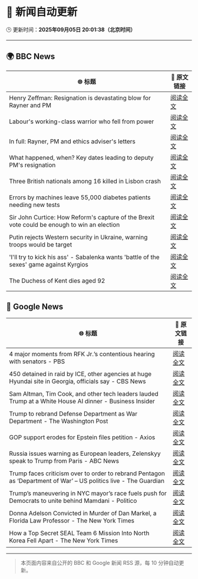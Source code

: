 # 🧠 新闻自动更新

🕒 更新时间：**2025年09月05日 20:01:38（北京时间）**

---

## 🌍 BBC News

| 🌐 标题 | 🔗 原文链接 |
|--------|-------------|
| Henry Zeffman: Resignation is devastating blow for Rayner and PM | [阅读全文](https://www.bbc.com/news/articles/cgmzg1gl2p3o?at_medium=RSS&at_campaign=rss) |
| Labour's working-class warrior who fell from power | [阅读全文](https://www.bbc.com/news/articles/cqlz3p0ryylo?at_medium=RSS&at_campaign=rss) |
| In full: Rayner, PM and ethics adviser's letters | [阅读全文](https://www.bbc.com/news/articles/ckgyn051990o?at_medium=RSS&at_campaign=rss) |
| What happened, when? Key dates leading to deputy PM's resignation | [阅读全文](https://www.bbc.com/news/articles/cx2jl43400jo?at_medium=RSS&at_campaign=rss) |
| Three British nationals among 16 killed in Lisbon crash | [阅读全文](https://www.bbc.com/news/articles/c62lmed42p1o?at_medium=RSS&at_campaign=rss) |
| Errors by machines leave 55,000 diabetes patients needing new tests | [阅读全文](https://www.bbc.com/news/articles/c4g7d3w7gdlo?at_medium=RSS&at_campaign=rss) |
| Sir John Curtice: How Reform's capture of the Brexit vote could be enough to win an election | [阅读全文](https://www.bbc.com/news/articles/cwy853rj2kzo?at_medium=RSS&at_campaign=rss) |
| Putin rejects Western security in Ukraine, warning troops would be target | [阅读全文](https://www.bbc.com/news/articles/czxwl15w2qko?at_medium=RSS&at_campaign=rss) |
| 'I'll try to kick his ass' - Sabalenka wants 'battle of the sexes' game against Kyrgios | [阅读全文](https://www.bbc.com/sport/tennis/articles/c0m40npwezko?at_medium=RSS&at_campaign=rss) |
| The Duchess of Kent dies aged 92 | [阅读全文](https://www.bbc.com/news/articles/cwy5v4lgkqpo?at_medium=RSS&at_campaign=rss) |

## 📰 Google News

| 🌐 标题 | 🔗 原文链接 |
|--------|-------------|
| 4 major moments from RFK Jr.’s contentious hearing with senators - PBS | [阅读全文](https://news.google.com/rss/articles/CBMiowFBVV95cUxQUDR0azAtd05abUk2Y09SU3FVMVBSMWJEc1kxS3djc3pDUndGMURmOFpVZ1hEMlBWZlhXbG43emVQdmFwOHp3YlQyR29nWXpvWHprSTIzQ24wcnR4OVc3WFFoWVlGNWxETjR3ZkNnY3ZhcWQxTjhKSjVYdVE3YlRhcEdYU0dlMnRyRnl1eXNJUDNqelBudWExd2hLT0lNLVI2UTA00gGoAUFVX3lxTE1hTFBMTWhIOGFPbjlsN1BLQWtCNnQ2SlN4ZE8zM0xjY1ZDNnhYbGFqTDBLYTl2anBsaldGT2dWX3lBd1JKNkhIdDI0TGp0b29DeDdIV1ZRRFktWDZyVzZ6U0M2RFdhZ0ZCdHVDeGYzYk1UcG55cDZEeE9XTUtIVmZ0TnNvbHRBMmlnbXo2cTA5SGxPcDRjdUdOa29hOEZBckZESHdWQ2dxbw?oc=5) |
| 450 detained in raid by ICE, other agencies at huge Hyundai site in Georgia, officials say - CBS News | [阅读全文](https://news.google.com/rss/articles/CBMinAFBVV95cUxPdVlTNUxnZTlpOE0yQVRPdjZyQ244MTk0QURVMDAyN1BuYmJiSVhuQjF3S09uY2hLc2h5UkExbmt5aUlmZWctV3VKZWpuWGdLWERiWXBCM2VNR2gyUlBfdTV0S082T3ZlM05TTVNlV2p3UHI3ZU01YkRaUjg1YnlUUVVFUUY3bWdPWk1UUHY0N2x5WGlMWDJOOWg0QmfSAaIBQVVfeXFMUG94TWhCaF9Xc19YbVNmZFJUdS1GelBaVkFBLVBFY1I3cmptWVZ1czJlTG5QY3dOMzZoLTVoRXVUSXdJOWxiZnBMZGpvUzlqQU9ucnRtV3J1RGVpREFrMVZrT0d1aGRKbGhOeHN1bUxxOHFoOEpVZlY1OTVZQXJWb3VvTlpBazhMVHVqWnA0YkIzRVYzSlM0U3QzNmJlTVdSS1pR?oc=5) |
| Sam Altman, Tim Cook, and other tech leaders lauded Trump at a White House AI dinner - Business Insider | [阅读全文](https://news.google.com/rss/articles/CBMipAFBVV95cUxOQ0ttbEZHbGt3Z2NYcUNycjNiampKMUJhSTh4cEs1LW8yQTZsZGpXOGdVV05fMU1kMXpnanpPVDdIdXJGaGdiY0djWVk1MXVHdXRSMTl1RmM0LW81NFZqMnFPbUJxdEdpS1N3LTdwR25LZXIyaTBUNHFxZzZNSnVyQzFTU3g2Sk9Rd2w3VEcyRzdELVFlMlo4YmdhbzdWMmpzcFItRg?oc=5) |
| Trump to rebrand Defense Department as War Department - The Washington Post | [阅读全文](https://news.google.com/rss/articles/CBMiiAFBVV95cUxOanlVd1Zmcm5HS2FhZWhJckRQaWRlcktORGo5aTJWc2wxN0dDU0ZBckJoYkhiZ2NuTHUzZmpxX1d6ZmhNcTJFN0ZjTEhsVW5jSklBZkJkck5xaF8tZFMyZDdPU2RmWnBnV003NXhBMWdwUGs1ME9aREJHUEIydGpabE42SzJUWTct?oc=5) |
| GOP support erodes for Epstein files petition - Axios | [阅读全文](https://news.google.com/rss/articles/CBMifkFVX3lxTE1XemhCQkdGdHpzaWlybGV0S185MXRMRFNrY1pyT291Rkk0LVFsOUZKRGtJSmZXMW1oZGZpa2owSUFCZjByWVdpaHY3QzZteFJmNkJrTFVCRWdVY3hjOGpuNVMyQ2Z4aEFOVjgwQ0xFZjZIV3RfRXY5VUxKd3g3dw?oc=5) |
| Russia issues warning as European leaders, Zelenskyy speak to Trump from Paris - ABC News | [阅读全文](https://news.google.com/rss/articles/CBMiuAFBVV95cUxPeGlwQ0hrUVZEQmlwS0NwVnAycGRLclF0VmVEMzgyOHJyVE96ei1wS1ctTEtsWm9rWC1JQVpoVmFWcXlwTFduenQ1eW1VTlVWcGhxZUZHNVlmeDRzZ2l5Q3pVNk93ejdkQmtJMmVOdlQ4cldCTlF2M1FuenRhWFBLVE40Vjd4ZjJKR2JwSzFFWDd5WWJPcXZPU09fUC1uQld2UzRGUmRCNkMtSW9wVnFxQ3NvbEw0QUlE0gG-AUFVX3lxTE56MjVhQW1QUHBJN096MUdGbFNEOFJJcnRLV2dCdVdSN0lWbVNTT3l5czZqQlFkdDFhRXNrdHRyUWstcDVRQUdBeTRRcXB2MVh0NnJvOHdReVQ0RkhwOVZzcDhVU0ZHeTBaOUljSV9CY0dGSWU1N0hiRGhsSWswaTI4TlhuX0ZLQS00RnFEQ0tUeklQQWNzRzRQcm9xVW80NXpNTXpxMUxoNGx6TkhpVGRVdmt5VnlCRXV3cDIxWUE?oc=5) |
| Trump faces criticism over to order to rebrand Pentagon as ‘Department of War’ – US politics live - The Guardian | [阅读全文](https://news.google.com/rss/articles/CBMi2gFBVV95cUxQYjRIVWtSNTlnVTFKQzZ3WlU0WlRwQnRrMUlDY0ljUDIzZVpaYTNEZWRJU2o0ODJEeW80dng3T2dEWldOTW04OUJ0RHZUWDdfNDFfeTZBV1VTcWk3RDM2enNpNWVsS1VYRUp4U25sQWRoUEp3ZjdobmpRMGxKXzJsQzdEQTBIUkpmNFRJd1ZKb1pJdlN4eDlMOTFTNTFOT1Z5VW1uTnlMelFZN1FrMXpEbEJEdU51eERZZ2VDVU1haHlIdThQcWhndGh4dGM1ZWRvdjVWaTZ6RkFYQQ?oc=5) |
| Trump’s maneuvering in NYC mayor’s race fuels push for Democrats to unite behind Mamdani - Politico | [阅读全文](https://news.google.com/rss/articles/CBMi0gFBVV95cUxQNGZUU2ZBMHFlb1Z1cTNIMldQX2xJb0pIQmxUWXR6VElYdmpnWjFoX2NWRmdFU1lXWEdNekxWS3NjLU1Cdl8zSjZRd2JXZVVGZHJRNTVPSGNTZU1RdTUyOXlod1h5WDhfQnAxNmNnQ0kxakNLaFlQckRTb2JqckhxU2dROWJONlUyODFPelRGNWJZM0JYNzZhTWh3UDR5MnRrNnpQb0hrYk91X1lBcXN5X0Q3M3I5cDVva3NoZ3lNRjJFODNsYVlBU1ZYblhzOTF1V0E?oc=5) |
| Donna Adelson Convicted in Murder of Dan Markel, a Florida Law Professor - The New York Times | [阅读全文](https://news.google.com/rss/articles/CBMiggFBVV95cUxPSzBzWHFSdWRpM1ZQWVRzdGpqd1NpNVVuVnZmYTNtRmk1MGJiNUtqWlVRQklBRlVpcnROb00wajMzRXB0OVROR1RrY091TW8zTnI1V21uVGVIVndhQVlWeTFrLXRwZzZFa2M4WGlYeWR2eU03bV9FQnFQdDBsNFR1RlN3?oc=5) |
| How a Top Secret SEAL Team 6 Mission Into North Korea Fell Apart - The New York Times | [阅读全文](https://news.google.com/rss/articles/CBMigAFBVV95cUxOd0puUVh6M2lZVjdROTE4T3A5cEE4QmxNcjNHSEdFVmYzb3EyQkJTNE9GckNnV05RZVg2cEVQWHRTY3BBRUVXazR0b1ZzX1QybzloOFBhQTJ4UHFhRHgtRGJuWF9fdF9UYXFYbG5OYnFyeXlxcFF5VmpXMGVhbjgxbg?oc=5) |

---
> 本页面内容来自公开的 BBC 和 Google 新闻 RSS 源，每 10 分钟自动更新。